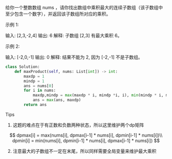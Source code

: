 给你一个整数数组 nums ，请你找出数组中乘积最大的连续子数组（该子数组中至少包含一个数字），并返回该子数组所对应的乘积。

 

示例 1:

输入: [2,3,-2,4]
输出: 6
解释: 子数组 [2,3] 有最大乘积 6。

示例 2:

输入: [-2,0,-1]
输出: 0
解释: 结果不能为 2, 因为 [-2,-1] 不是子数组。





```python
class Solution:
    def maxProduct(self, nums: List[int]) -> int:
        maxdp = 1
        mindp = 1
        ans = nums[0]
        for i in nums:
            maxdp,mindp = max(maxdp * i, mindp *i, i), min(mindp * i, maxdp*i ,i )
            ans = max(ans, maxdp)
        return ans
```



Tips

1. 这题的难点在于有正数和负数两种状态，所以这里维护两个dp矩阵

$$
dpmax[i] = max(nums[i], dpmax[i-1] * nums[i], dpmin[i-1] * nums[i])\\
dpmin[i] = min(nums[i], dpmin[i-1] * nums[i], dpmax[i-1] * nums[i])
$$

2. 注意最大的子数组不一定在末尾，所以同样需要全局变量来维护最大乘积
